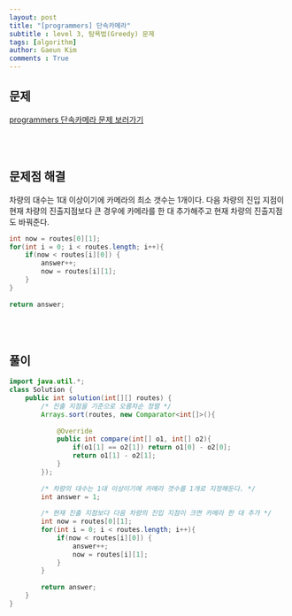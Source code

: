 ```yaml
---
layout: post
title: "[programmers] 단속카메라"
subtitle : level 3, 탐욕법(Greedy) 문제
tags: [algorithm]
author: Gaeun Kim
comments : True
---
```


<h2>문제</h2>

[programmers 단속카메라 문제 보러가기](https://programmers.co.kr/learn/courses/30/lessons/42884)

<br><br>

<h2>문제점 해결</h2>

차량의 대수는 1대 이상이기에 카메라의 최소 갯수는 1개이다. 다음 차량의 진입 지점이 현재 차량의 진출지점보다 큰 경우에 카메라를 한 대 추가해주고 현재 차량의 진출지점도 바꿔준다.

```java
int now = routes[0][1];
for(int i = 0; i < routes.length; i++){
    if(now < routes[i][0]) {
        answer++;
        now = routes[i][1];
    }
}
        
return answer;
```

<br><br>

<h2>풀이</h2>

```java
import java.util.*;
class Solution {
    public int solution(int[][] routes) {
        /* 진출 지점을 기준으로 오름차순 정렬 */
        Arrays.sort(routes, new Comparator<int[]>(){
            
            @Override
            public int compare(int[] o1, int[] o2){
                if(o1[1] == o2[1]) return o1[0] - o2[0];
                return o1[1] - o2[1];
            }
        });
        
        /* 차량의 대수는 1대 이상이기에 카메라 갯수를 1개로 지정해둔다. */
        int answer = 1;
        
        /* 현재 진출 지점보다 다음 차량의 진입 지점이 크면 카메라 한 대 추가 */
        int now = routes[0][1];
        for(int i = 0; i < routes.length; i++){
            if(now < routes[i][0]) {
                answer++;
                now = routes[i][1];
            }
        }
        
        return answer;
    }
}
```

